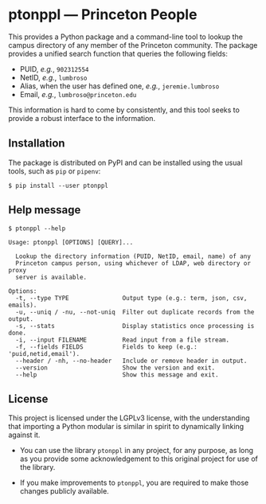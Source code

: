 # ptonppl — Princeton People

This provides a Python package and a command-line tool to lookup the
campus directory of any member of the Princeton community. The package
provides a unified search function that queries the following fields:
- PUID, *e.g.*, `902312554`
- NetID, *e.g.*, `lumbroso`
- Alias, when the user has defined one, *e.g.*, `jeremie.lumbroso`
- Email, *e.g.*, `lumbroso@princeton.edu`

This information is hard to come by consistently, and this tool seeks
to provide a robust interface to the information.

## Installation

The package is distributed on PyPI and can be installed using the usual
tools, such as `pip` or `pipenv`:
```shell
$ pip install --user ptonppl
```

## Help message

```
$ ptonppl --help

Usage: ptonppl [OPTIONS] [QUERY]...

  Lookup the directory information (PUID, NetID, email, name) of any
  Princeton campus person, using whichever of LDAP, web directory or proxy
  server is available.

Options:
  -t, --type TYPE               Output type (e.g.: term, json, csv, emails).
  -u, --uniq / -nu, --not-uniq  Filter out duplicate records from the output.
  -s, --stats                   Display statistics once processing is done.
  -i, --input FILENAME          Read input from a file stream.
  -f, --fields FIELDS           Fields to keep (e.g.: 'puid,netid,email').
  --header / -nh, --no-header   Include or remove header in output.
  --version                     Show the version and exit.
  --help                        Show this message and exit.

```

## License

This project is licensed under the LGPLv3 license, with the understanding
that importing a Python modular is similar in spirit to dynamically linking
against it.

- You can use the library `ptonppl` in any project, for any purpose, as long
  as you provide some acknowledgement to this original project for use of
  the library.

- If you make improvements to `ptonppl`, you are required to make those
  changes publicly available.